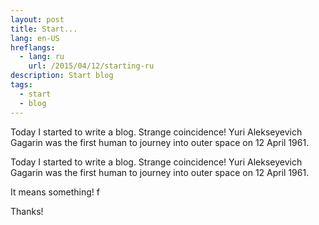 ```yaml
---
layout: post
title: Start...
lang: en-US
hreflangs:
  - lang: ru
    url: /2015/04/12/starting-ru
description: Start blog
tags:
  - start
  - blog
---
```

Today I started to write a blog. Strange coincidence! Yuri Alekseyevich Gagarin was the first human to journey into outer space on 12 April 1961.
<!--more-->

Today I started to write a blog. Strange coincidence! Yuri Alekseyevich Gagarin was the first human to journey into outer space on 12 April 1961.

It means something! f

Thanks!
